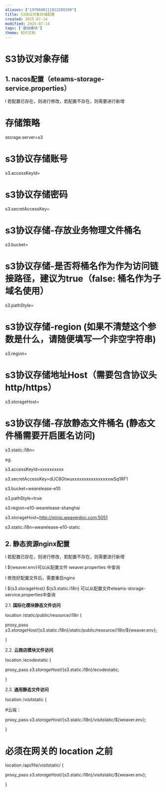 ```yaml
---
aliases: ["1970848111922209399"]
title: S3协议对象存储配置
created: 2025-07-14
modified: 2025-07-14
tags: ['基础模块']
theme: 知识文档
---
```


# **S3协议对象存储**

## 1. **nacos配置（eteams-storage-service.properties）**

l 若配置已存在，则进行修改，若配置不存在，则需要进行新增

# 存储策略

storage.server=s3

# s3协议存储账号

s3.accessKeyId=

# s3协议存储密码

s3.secretAccessKey=

# s3协议存储-存放业务物理文件桶名

s3.bucket=

# s3协议存储-是否将桶名作为作为访问链接路径，建议为true（false: 桶名作为子域名使用）

s3.pathStyle=

# s3协议存储-region (如果不清楚这个参数是什么，请随便填写一个非空字符串)

s3.region=

# s3协议存储地址Host（需要包含协议头http/https）

s3.storageHost=

# s3协议存储-存放静态文件桶名 (静态文件桶需要开启匿名访问)

s3.static.i18n=

eg.

s3.accessKeyId=xxxxxxxxxx

s3.secretAccessKey=dUC8GtwuxxxxxxxxxxxxxxxxwSq1RF1

s3.bucket=wearelease-e10

s3.pathStyle=true

s3.region=e10-wearelease-shanghai

s3.storageHost=http://minio.weaverdoc.com:5051

s3.static.i18n=wearelease-e10-static

## 2. **静态资源nginx配置**

l 若配置已存在，则进行修改，若配置不存在，则需要进行新增

l ${weaver.env}可以从配置文件 weaver.properties 中查询

l 修改好配置文件后，需要重启nginx

l ${s3.storageHost} ${s3.static.i18n} 可以从配置文件eteams-storage-service.properties中查询

2.1. **国际化模块静态文件访问**

location /static/public/resource/i18n {

proxy\_pass ${s3.storageHost}/${s3.static.i18n}/static/public/resource/i18n/${weaver.env};

}

2.2. **云商店模块文件访问**

location /ecodestatic {

proxy\_pass ${s3.storageHost}/${s3.static.i18n}/ecodestatic;

}

2.3. **通用静态文件访问**

location /visitstatic {

#云端：

proxy\_pass ${s3.storageHost}/${s3.static.i18n}/visitstatic/${weaver.env};

}

# 必须在网关的 location 之前

location /api/file/visitstatic/ {

proxy\_pass ${s3.storageHost}/${s3.static.i18n}/visitstatic/${weaver.env};

}